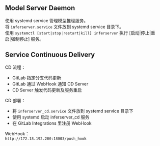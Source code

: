 ## Model Server Daemon

使用 systemd service 管理模型推理服务。  
将 `inferserver.service` 文件放到 systemd service 目录下。  
使用 `systemctl [start|stop|restart|kill] inferserver` 执行 [启动|停止|重启|强制停止] 服务。

## Service Continuous Delivery

CD 流程：
 - GitLab 指定分支代码更新
 - GitLab 通过 WebHook 通知 CD Server
 - CD Server 触发代码更新及服务重启

CD 部署：
 - 将 `inferserver_cd.service` 文件放到 systemd service 目录下
 - 使用 systemd 启动 inferserver_cd 服务
 - 在 GitLab Integrations 里注册 WebHook

WebHook：  
`http://172.18.192.200:18003/push_hook`
